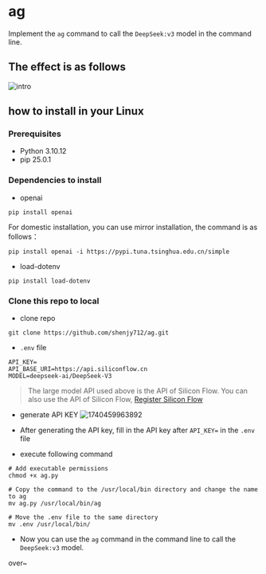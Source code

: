 # ag

Implement the `ag` command to call the `DeepSeek:v3` model in the command line.

## The effect is as follows

![intro](https://github.com/user-attachments/assets/fe004408-bfc6-4983-9339-a7ead9a2e081)

## how to install in your Linux

### Prerequisites

- Python 3.10.12
- pip 25.0.1

### Dependencies to install

- openai

```shell
pip install openai
```

For domestic installation, you can use mirror installation, the command is as follows：

```shell
pip install openai -i https://pypi.tuna.tsinghua.edu.cn/simple
```

- load-dotenv

```shell
pip install load-dotenv
```

### Clone this repo to local

- clone repo

```shell
git clone https://github.com/shenjy712/ag.git
```

- `.env` file

```
API_KEY=
API_BASE_URI=https://api.siliconflow.cn
MODEL=deepseek-ai/DeepSeek-V3
```

> The large model API used above is the API of Silicon Flow. You can also use the API of Silicon Flow, [Register Silicon Flow](https://cloud.siliconflow.cn/i/BLu934tI)

- generate API KEY
  ![1740459963892](https://github.com/user-attachments/assets/c2556ff3-4c75-47ea-b735-a6b0368c6da5)

- After generating the API key, fill in the API key after `API_KEY=` in the `.env` file
- execute following command

```shell
# Add executable permissions
chmod +x ag.py

# Copy the command to the /usr/local/bin directory and change the name to ag
mv ag.py /usr/local/bin/ag

# Move the .env file to the same directory
mv .env /usr/local/bin/
```

- Now you can use the `ag` command in the command line to call the `DeepSeek:v3` model.

over~
